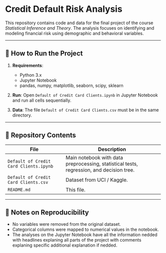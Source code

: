 
# Credit Default Risk Analysis

This repository contains code and data for the final project of the course *Statistical Inference and Theory*. The analysis focuses on identifying and modeling financial risk using demographic and behavioral variables.

---

## 🔧 How to Run the Project

1. **Requirements**:
   - Python 3.x
   - Jupyter Notebook
   - pandas, numpy, matplotlib, seaborn, scipy, sklearn

2. **Run**:
   Open `Default of Credit Card Clients.ipynb` in Jupyter Notebook and run all cells sequentially.

3. **Data**:
   The file `Default of Credit Card Clients.csv` must be in the same directory.

---

## 📁 Repository Contents

| File | Description |
|------|-------------|
| `Default of Credit Card Clients.ipynb` | Main notebook with data preprocessing, statistical tests, regression, and decision tree. |
| `Default of Credit Card Clients.csv`  | Dataset from UCI / Kaggle. |
| `README.md` | This file. |

---

## 📌 Notes on Reproducibility

- No variables were removed from the original dataset.
- Categorical columns were mapped to numerical values in the notebook.
- The analyses on the Jupyter Notebook have all the information nedded with headlines explaning all parts of the project with comments explaning specific additional explanation if nedded.

